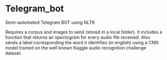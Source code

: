 # Telegram_bot
Semi-automated Telegram BOT using NLTK 


Requires a corpus and images to send (stored in a local folder). It includes a function that returns an spectogram for every audio file received. Also sends a label corresponding the word it identifies (in english) using a CNN model trained on the well known Kaggle audio recognition challenge dataset.
